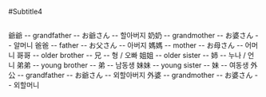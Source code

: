 #Subtitle4

##

爺爺 -- grandfather -- お爺さん -- 할아버지
奶奶 -- grandmother -- お婆さん -- 알머니
爸爸 -- father -- お父さん -- 아버지
媽媽 -- mother -- お母さん -- 어머니
哥哥 -- older brother -- 兄 -- 형 / 오빠
姐姐 -- older sister -- 姉 -- 누나 / 언니
弟弟 -- young brother -- 弟 -- 남동생
妹妹 -- young sister -- 妹 -- 여동생
外公 -- grandfather -- お爺さん -- 외할아버지
外婆 -- grandmother -- お婆さん -- 외할머니
